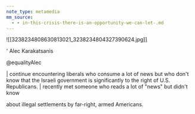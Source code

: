 ```yaml
---
note_type: metamedia
mm_source:
  - - in-this-crisis-there-is-an-opportunity-we-can-let-.md
---
```


![[3238234808630813021_3238234804327390624.jpg]]

' Alec Karakatsanis

@equalityAlec

| continue encountering liberals who
consume a lot of news but who don't
know that the Israeli government is
significantly to the right of U.S.
Republicans. | recently met someone
who reads a lot of "news" but didn't know

about illegal settlements by far-right,
armed Americans.

